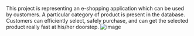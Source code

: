 This project is representing an e-shopping application which can be used by customers. A particular category of product is present in the database. Customers can efficiently select, safely purchase, and can get the selected product really fast at his/her doorstep.
![image](https://user-images.githubusercontent.com/46960431/112829942-7c0f8300-90af-11eb-99cd-ef563b5c9b0b.png)
